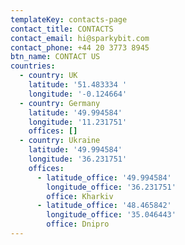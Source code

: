 ```yaml
---
templateKey: contacts-page
contact_title: CONTACTS
contact_email: hi@sparkybit.com
contact_phone: +44 20 3773 8945
btn_name: CONTACT US
countries:
  - country: UK
    latitude: '51.483334 '
    longitude: '-0.124664'
  - country: Germany
    latitude: '49.994584'
    longitude: '11.231751'
    offices: []
  - country: Ukraine
    latitude: '49.994584'
    longitude: '36.231751'
    offices:
      - latitude_office: '49.994584'
        longitude_office: '36.231751'
        office: Kharkiv
      - latitude_office: '48.465842'
        longitude_office: '35.046443'
        office: Dnipro
---
```


